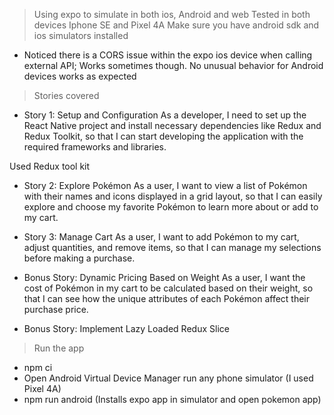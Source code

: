 > Using expo to simulate in both ios, Android and web
Tested in both devices Iphone SE and Pixel 4A
> Make sure you have android sdk and ios simulators installed
- Noticed there is a CORS issue within the expo ios device when calling external API; Works sometimes though. 
No unusual behavior for Android devices works as expected

> Stories covered

- Story 1: Setup and Configuration
As a developer, I need to set up the React Native project and install necessary dependencies like
Redux and Redux Toolkit, so that I can start developing the application with the required frameworks
and libraries.

Used Redux tool kit

- Story 2: Explore Pokémon
As a user, I want to view a list of Pokémon with their names and icons displayed in a grid layout, so
that I can easily explore and choose my favorite Pokémon to learn more about or add to my cart.

- Story 3: Manage Cart
As a user, I want to add Pokémon to my cart, adjust quantities, and remove items, so that I can
manage my selections before making a purchase.

- Bonus Story: Dynamic Pricing Based on Weight
As a user, I want the cost of Pokémon in my cart to be calculated based on their weight, so that I can
see how the unique attributes of each Pokémon affect their purchase price.

- Bonus Story: Implement Lazy Loaded Redux Slice

> Run the app

- npm ci
- Open Android Virtual Device Manager run any phone simulator (I used Pixel 4A)
- npm run android (Installs expo app in simulator and open pokemon app)
